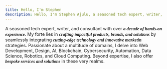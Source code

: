 ```yaml
---
title: Hello, I'm Stephen
description: Hello, I'm Stephen Ajulu, a seasoned tech expert, writer, and consultant with over a decade of hands-on experience. My forte lies in crafting impactful products, brands, and solutions by seamlessly integrating cutting-edge technology and innovative marketing.
---
```


A seasoned tech expert, writer, and consultant with over <span style="font-family: Newsreader; font-weight: bold; font-style: italic;">a decade of hands-on experience</span>. My forte lies in <span style="font-family: Newsreader; font-weight: bold; font-style: italic;">crafting impactful products, brands, and solutions</span> by seamlessly integrating <span style="font-family: Newsreader; font-weight: bold; font-style: italic;">cutting-edge technology and innovative marketin</span> strategies. Passionate about a multitude of domains, I delve into Web Development, Design, AI, Blockchain, Cybersecurity, Automation, Data Science, Robotics, and Cloud Computing. Beyond expertise, I also offer <span style="font-family: Newsreader; font-weight: bold; font-style: italic;">bespoke services and solutions</span> in these very realms.
